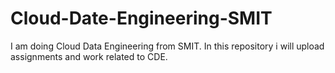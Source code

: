 # Cloud-Date-Engineering-SMIT
I am doing Cloud Data Engineering from SMIT. In this repository i will upload assignments and work related to CDE.
